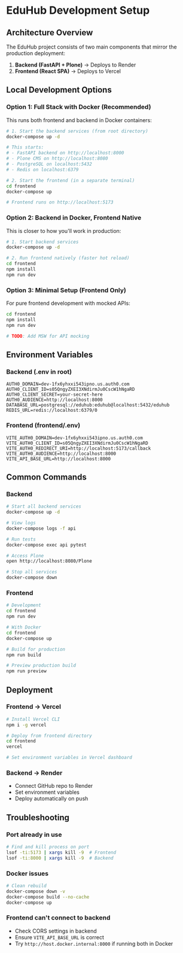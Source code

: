 # EduHub Development Setup

## Architecture Overview

The EduHub project consists of two main components that mirror the production deployment:

1. **Backend (FastAPI + Plone)** → Deploys to Render
2. **Frontend (React SPA)** → Deploys to Vercel

## Local Development Options

### Option 1: Full Stack with Docker (Recommended)

This runs both frontend and backend in Docker containers:

```bash
# 1. Start the backend services (from root directory)
docker-compose up -d

# This starts:
# - FastAPI backend on http://localhost:8000
# - Plone CMS on http://localhost:8080
# - PostgreSQL on localhost:5432
# - Redis on localhost:6379

# 2. Start the frontend (in a separate terminal)
cd frontend
docker-compose up

# Frontend runs on http://localhost:5173
```

### Option 2: Backend in Docker, Frontend Native

This is closer to how you'll work in production:

```bash
# 1. Start backend services
docker-compose up -d

# 2. Run frontend natively (faster hot reload)
cd frontend
npm install
npm run dev
```

### Option 3: Minimal Setup (Frontend Only)

For pure frontend development with mocked APIs:

```bash
cd frontend
npm install
npm run dev

# TODO: Add MSW for API mocking
```

## Environment Variables

### Backend (.env in root)
```env
AUTH0_DOMAIN=dev-1fx6yhxxi543ipno.us.auth0.com
AUTH0_CLIENT_ID=s05QngyZXEI3XNdirmJu0CscW1hNgaRD
AUTH0_CLIENT_SECRET=your-secret-here
AUTH0_AUDIENCE=http://localhost:8000
DATABASE_URL=postgresql://eduhub:eduhub@localhost:5432/eduhub
REDIS_URL=redis://localhost:6379/0
```

### Frontend (frontend/.env)
```env
VITE_AUTH0_DOMAIN=dev-1fx6yhxxi543ipno.us.auth0.com
VITE_AUTH0_CLIENT_ID=s05QngyZXEI3XNdirmJu0CscW1hNgaRD
VITE_AUTH0_REDIRECT_URI=http://localhost:5173/callback
VITE_AUTH0_AUDIENCE=http://localhost:8000
VITE_API_BASE_URL=http://localhost:8000
```

## Common Commands

### Backend
```bash
# Start all backend services
docker-compose up -d

# View logs
docker-compose logs -f api

# Run tests
docker-compose exec api pytest

# Access Plone
open http://localhost:8080/Plone

# Stop all services
docker-compose down
```

### Frontend
```bash
# Development
cd frontend
npm run dev

# With Docker
cd frontend
docker-compose up

# Build for production
npm run build

# Preview production build
npm run preview
```

## Deployment

### Frontend → Vercel
```bash
# Install Vercel CLI
npm i -g vercel

# Deploy from frontend directory
cd frontend
vercel

# Set environment variables in Vercel dashboard
```

### Backend → Render
- Connect GitHub repo to Render
- Set environment variables
- Deploy automatically on push

## Troubleshooting

### Port already in use
```bash
# Find and kill process on port
lsof -ti:5173 | xargs kill -9  # Frontend
lsof -ti:8000 | xargs kill -9  # Backend
```

### Docker issues
```bash
# Clean rebuild
docker-compose down -v
docker-compose build --no-cache
docker-compose up
```

### Frontend can't connect to backend
- Check CORS settings in backend
- Ensure `VITE_API_BASE_URL` is correct
- Try `http://host.docker.internal:8000` if running both in Docker